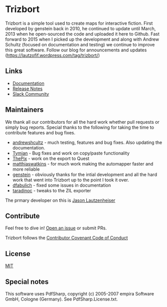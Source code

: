 # Trizbort 

Trizbort is a simple tool used to create maps for interactive fiction. First developed by genstein back in 2010, he continued to update until March, 2013 when he open-sourced the code and uploaded it here to Github. Fast forward to 2015 when I picked up the development and along with Andrew Schultz (focused on documentation and testing) we continue to improve this great software. Follow our blog for announcements and updates (https://lautzofif.wordpress.com/tag/trizbort/)

## Links
- [Documentation](http://www.trizbort.com/Docs/index.shtml)
- [Release Notes](https://github.com/JasonLautzenheiser/trizbort/blob/master/changelog.md)
- [Slack Community](https://join.slack.com/t/trizbort/shared_invite/enQtMzEyNTI3NTY0ODk2LTFjZWE2NTM3ZGE2M2Q0NmFlMDg4ZTEzYTQxY2Y2MDI4OGNmZmVhYzdjNjExZTFjMjRkNTY0MTViZTVmNTU0MWU)


## Maintainers
We thank all our contributors for all the hard work whether pull requests or simply bug reports.  Special thanks to the following for taking the time to contribute features and bug fixes.

- [andrewshcultz](https://github.com/andrewschultz) - much testing, features and bug fixes. Also updating the documentation.
- [Tymian](https://github.com/Tymian) - Bug fixes and work on copy/paste functionality
- [ThePix](https://github.com/ThePix) - work on the export to Quest
- [matthiaswatkins](https://github.com/matthiaswatkins) - for much work making the automapper faster and more reliable
- [genstein](https://github.com/genstein) - obviously thanks for the intial development and all the hard work that went into Trizbort up to the point I took it over.
- [dfabulich](https://github.com/dfabulich) - fixed some issues in documentation
- [taradinoc](https://github.com/taradinoc) - tweaks to the ZIL exporter

The prmary developer on this is [Jason Lautzenheiser](https://github.com/JasonLautzenheiser)

## Contribute
Feel free to dive in!  [Open an issue](https://github.com/JasonLautzenheiser/trizbort/issues/new) or submit PRs.

Trizbort follows the [Contributor Covenant Code of Conduct](https://github.com/JasonLautzenheiser/trizbort/blob/master/CODE_OF_CONDUCT.md)

## License
[MIT](https://github.com/JasonLautzenheiser/trizbort/blob/master/LICENSE.txt)

## Special notes
This software uses PdfSharp, copyright (c) 2005-2007 empira Software GmbH, Cologne (Germany). See PdfSharp.License.txt.
